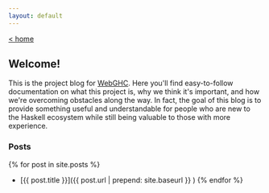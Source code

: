 ```yaml
---
layout: default
---
```


[< home](/)
## Welcome!

This is the project blog for [WebGHC](https://github.com/WebGHC). Here you'll find easy-to-follow documentation on what this project is, why we think it's important, and how we're overcoming obstacles along the way. In fact, the goal of this blog is to provide something useful and understandable for people who are new to the Haskell ecosystem while still being valuable to those with more experience.

### Posts
{% for post in site.posts %}
 * [{{ post.title }}]({{ post.url | prepend: site.baseurl }} )
{% endfor %}
